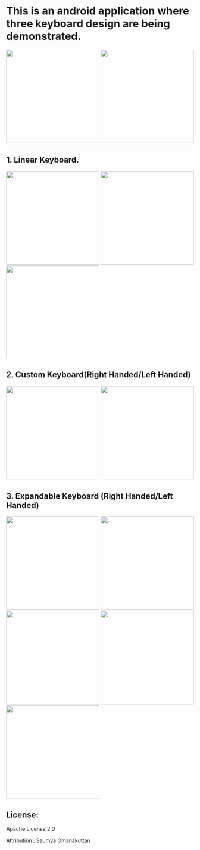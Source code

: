 # This is an android application where three keyboard design  are being demonstrated.
<img src=https://user-images.githubusercontent.com/56184814/117561028-aeba7d00-b058-11eb-90cd-7d6f8bb525ec.png width =250>     <img src=https://user-images.githubusercontent.com/56184814/117561038-c1cd4d00-b058-11eb-82f4-e4871faac993.png width =250> 
## 1. Linear Keyboard.
<img src=https://user-images.githubusercontent.com/56184814/117560953-1ae8b100-b058-11eb-9f34-9e6eb33e5415.png width =250>     <img src=https://user-images.githubusercontent.com/56184814/117560956-1ae8b100-b058-11eb-80ea-3322a8eb79e5.png width =250>    <img src=https://user-images.githubusercontent.com/56184814/117560957-1b814780-b058-11eb-9629-70cb9c7167bb.png width =250>

## 2. Custom Keyboard(Right Handed/Left Handed)
<img src=https://user-images.githubusercontent.com/56184814/117761646-5799e100-b1ed-11eb-9ad9-e34216874652.png width =250>    <img src=https://user-images.githubusercontent.com/56184814/117761649-58cb0e00-b1ed-11eb-9d7a-86b9271cecf6.png width =250>
## 3. Expandable Keyboard (Right Handed/Left Handed)
<img src=https://user-images.githubusercontent.com/56184814/117560988-49668c00-b058-11eb-8912-c0333e84ea43.png width =250>    <img src=https://user-images.githubusercontent.com/56184814/117560991-49ff2280-b058-11eb-879c-6a1a54b7ef6f.png width=250>    <img src=https://user-images.githubusercontent.com/56184814/117560993-49ff2280-b058-11eb-9432-4528260a18c7.png width =250>        <img src=https://user-images.githubusercontent.com/56184814/117560989-49668c00-b058-11eb-9940-af54f6e0f4e2.png width =250>    <img src=https://user-images.githubusercontent.com/56184814/117560990-49ff2280-b058-11eb-9740-a1e890baf0a5.png width =250>    

## License: 

Apache License 2.0

Attribution : Saumya Omanakuttan
 


